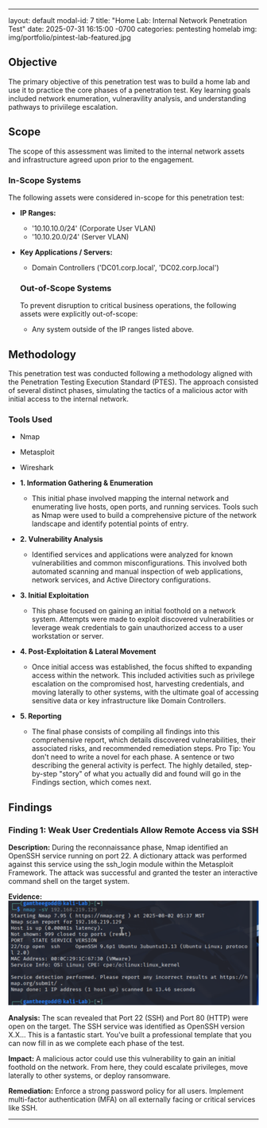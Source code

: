 ---
layout: default
modal-id: 7
title: "Home Lab: Internal Network Penetration Test"
date: 2025-07-31 16:15:00 -0700
categories: pentesting homelab
img: img/portfolio/pintest-lab-featured.jpg

## Objective

The primary objective of this penetration test was to build a home lab and use it to practice the core phases of a penetration test. Key learning goals included network enumeration, vulneravility analysis, and understanding pathways to priviilege escalation.

## Scope

The scope of this assessment was limited to the internal network assets and infrastructure agreed upon prior to the engagement.

### In-Scope Systems

The following assets were considered in-scope for this penetration test:

* **IP Ranges:**
  * '10.10.10.0/24' (Corporate User VLAN)
  * '10.10.20.0/24' (Server VLAN)
* **Key Applications / Servers:**
  * Domain Controllers
  ('DC01.corp.local', 'DC02.corp.local')

  ### Out-of-Scope Systems

  To prevent disruption to critical business operations, the following assets were explicitly out-of-scope:

  * Any system outside of the IP ranges listed above.

## Methodology

  This penetration test was conducted following a methodology aligned with the Penetration Testing Execution Standard (PTES). The approach consisted of several distinct phases, simulating the tactics of a malicious actor with initial access to the internal network.

  ### **Tools Used**
* Nmap
* Metasploit
* Wireshark

 * **1. Information Gathering & Enumeration**
   * This initial phase involved mapping the internal network and enumerating live hosts, open ports, and running services. Tools such as Nmap were used to build a comprehensive picture of the network landscape and identify potential points of entry.

 * **2. Vulnerability Analysis**
   * Identified services and applications were analyzed for known vulnerabilities and common misconfigurations. This involved both automated scanning and manual inspection of web applications, network services, and Active Directory configurations.

* **3. Initial Exploitation**
   * This phase focused on gaining an initial foothold on a network system. Attempts were made to exploit discovered vulnerabilities or leverage weak credentials to gain unauthorized access to a user workstation or server.

 * **4. Post-Exploitation & Lateral Movement**
   * Once initial access was established, the focus shifted to expanding access within the network. This included activities such as privilege escalation on the compromised host, harvesting credentials, and moving laterally to other systems, with the ultimate goal of accessing sensitive data or key infrastructure like Domain Controllers.

 * **5. Reporting**
   * The final phase consists of compiling all findings into this comprehensive report, which details discovered vulnerabilities, their associated risks, and recommended remediation steps.
Pro Tip: You don't need to write a novel for each phase. A sentence or two describing the general activity is perfect. The highly detailed, step-by-step "story" of what you actually did and found will go in the Findings section, which comes next.

## Findings
### Finding 1: Weak User Credentials Allow Remote Access via SSH

**Description:** During the reconnaissance phase, Nmap identified an OpenSSH service running on port 22. A dictionary attack was performed against this service using the ssh_login module within the Metasploit Framework. The attack was successful and granted the tester an interactive command shell on the target system.

**Evidence:**
![successful Nmap scan](/img/portfolio/4th-lab-SH-new-kali-nmap.png)

**Analysis:**
The scan revealed that Port 22 (SSH) and Port 80 (HTTP) were open on the target. The SSH service was identified as OpenSSH version X.X...
This is a fantastic start. You've built a professional template that you can now fill in as we complete each phase of the test.

 **Impact:**
   A malicious actor could use this vulnerability to gain an initial foothold on the network. From here, they could escalate privileges, move laterally to other systems, or deploy ransomware.

 **Remediation:**
   Enforce a strong password policy for all users. Implement multi-factor authentication (MFA) on all externally facing or critical services like SSH.
___
